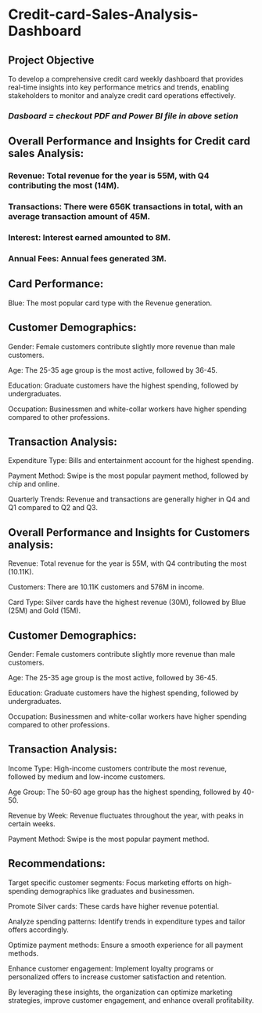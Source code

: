 # Credit-card-Sales-Analysis-Dashboard

## Project Objective

To develop a comprehensive credit card weekly dashboard that provides real-time insights into key performance metrics and trends, enabling stakeholders to monitor and analyze credit card operations effectively.


### _Dasboard = checkout PDF and Power BI file in above setion_


## Overall Performance and Insights for Credit card sales Analysis:

### Revenue: Total revenue for the year is 55M, with Q4 contributing the most (14M).

### Transactions: There were 656K transactions in total, with an average transaction amount of 45M.

### Interest: Interest earned amounted to 8M.

### Annual Fees: Annual fees generated 3M.

## Card Performance:

Blue: The most popular card type with the Revenue generation.

## Customer Demographics:

Gender: Female customers contribute slightly more revenue than male customers.

Age: The 25-35 age group is the most active, followed by 36-45.

Education: Graduate customers have the highest spending, followed by undergraduates.

Occupation: Businessmen and white-collar workers have higher spending compared to other professions.

## Transaction Analysis:

Expenditure Type: Bills and entertainment account for the highest spending.

Payment Method: Swipe is the most popular payment method, followed by chip and online.

Quarterly Trends: Revenue and transactions are generally higher in Q4 and Q1 compared to Q2 and Q3.

## Overall Performance and Insights for Customers analysis:

Revenue: Total revenue for the year is 55M, with Q4 contributing the most (10.11K).

Customers: There are 10.11K customers and 576M in income.

Card Type: Silver cards have the highest revenue (30M), followed by Blue (25M) and Gold (15M).

## Customer Demographics:

Gender: Female customers contribute slightly more revenue than male customers.

Age: The 25-35 age group is the most active, followed by 36-45.

Education: Graduate customers have the highest spending, followed by undergraduates.

Occupation: Businessmen and white-collar workers have higher spending compared to other professions.

## Transaction Analysis:

Income Type: High-income customers contribute the most revenue, followed by medium and low-income customers.

Age Group: The 50-60 age group has the highest spending, followed by 40-50.

Revenue by Week: Revenue fluctuates throughout the year, with peaks in certain weeks.

Payment Method: Swipe is the most popular payment method.

## Recommendations:

Target specific customer segments: Focus marketing efforts on high-spending demographics like graduates and businessmen.

Promote Silver cards: These cards have higher revenue potential.

Analyze spending patterns: Identify trends in expenditure types and tailor offers accordingly.

Optimize payment methods: Ensure a smooth experience for all payment methods.

Enhance customer engagement: Implement loyalty programs or personalized offers to increase customer satisfaction and retention.

By leveraging these insights, the organization can optimize marketing strategies, improve customer engagement, and enhance overall profitability.

